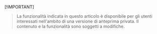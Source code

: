  [!IMPORTANT]
> La funzionalità indicata in questo articolo è disponibile per gli utenti interessati nell'ambito di una versione di anteprima privata. Il contenuto e la funzionalità sono soggetti a modifiche. 
